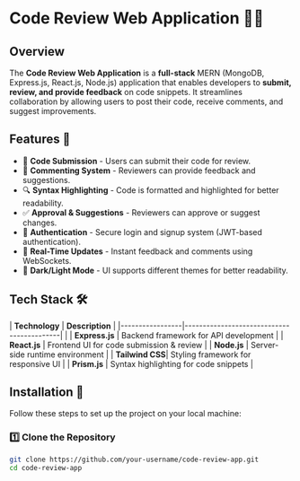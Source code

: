 # Code Review Web Application 📝🚀

## Overview
The **Code Review Web Application** is a **full-stack** MERN (MongoDB, Express.js, React.js, Node.js) application that enables developers to **submit, review, and provide feedback** on code snippets. It streamlines collaboration by allowing users to post their code, receive comments, and suggest improvements.

## Features 🌟
- 📝 **Code Submission** - Users can submit their code for review.
- 💬 **Commenting System** - Reviewers can provide feedback and suggestions.
- 🔍 **Syntax Highlighting** - Code is formatted and highlighted for better readability.
- ✅ **Approval & Suggestions** - Reviewers can approve or suggest changes.
- 🔐 **Authentication** - Secure login and signup system (JWT-based authentication).
- 🚀 **Real-Time Updates** - Instant feedback and comments using WebSockets.
- 🎨 **Dark/Light Mode** - UI supports different themes for better readability.
  
## Tech Stack 🛠️
| **Technology**   | **Description**                           |
|-----------------|-------------------------------------------|   |
| **Express.js**  | Backend framework for API development    |
| **React.js**    | Frontend UI for code submission & review |
| **Node.js**     | Server-side runtime environment          |
| **Tailwind CSS**| Styling framework for responsive UI      |
| **Prism.js**    | Syntax highlighting for code snippets    |


## Installation 🔧
Follow these steps to set up the project on your local machine:

### 1️⃣ Clone the Repository
```sh
git clone https://github.com/your-username/code-review-app.git
cd code-review-app
